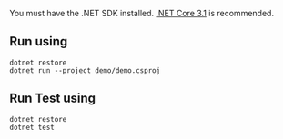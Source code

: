 You must have the .NET SDK installed. [.NET Core 3.1](https://dotnet.microsoft.com/download/dotnet/3.1) is recommended.

## Run using

```console
dotnet restore
dotnet run --project demo/demo.csproj

```
## Run Test using

```console
dotnet restore
dotnet test


